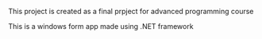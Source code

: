 This project is created as a final prpject for advanced programming course 

This is a windows form app made using .NET framework 
